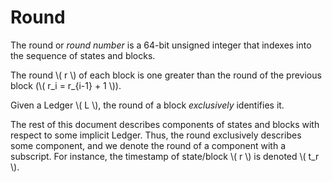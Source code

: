 # Round

The round or _round number_ is a 64-bit unsigned integer that indexes into the
sequence of states and blocks.

The round \\( r \\) of each block is one greater than the round of the previous block
(\\( r_i = r_{i-1} + 1 \\)).

Given a Ledger \\( L \\), the round of a block _exclusively_ identifies it.

The rest of this document describes components of states and blocks with respect
to some implicit Ledger. Thus, the round exclusively describes some component, and
we denote the round of a component with a subscript. For instance, the timestamp
of state/block \\( r \\) is denoted \\( t_r \\).

